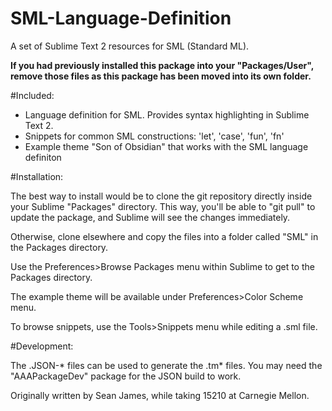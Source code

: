 SML-Language-Definition
=======================

A set of Sublime Text 2 resources for SML (Standard ML). 

**If you had previously installed this package into your "Packages/User", remove 
those files as this package has been moved into its own folder.**

#Included:

- Language definition for SML. Provides syntax highlighting in Sublime Text 2.
- Snippets for common SML constructions: 'let', 'case', 'fun', 'fn'
- Example theme "Son of Obsidian" that works with the SML language definiton

#Installation:

The best way to install would be to clone the git repository directly inside your
Sublime "Packages" directory. This way, you'll be able to "git pull" to update 
the package, and Sublime will see the changes immediately.

Otherwise, clone elsewhere and copy the files into a folder called "SML" in the Packages 
directory.

Use the Preferences>Browse Packages menu within Sublime to get to the Packages directory.

The example theme will be available under Preferences>Color Scheme menu.

To browse snippets, use the Tools>Snippets menu while editing a .sml file.

#Development:

The .JSON-* files can be used to generate the .tm* files. You may need the "AAAPackageDev"
package for the JSON build to work.

Originally written by Sean James, while taking 15210 at Carnegie Mellon.

